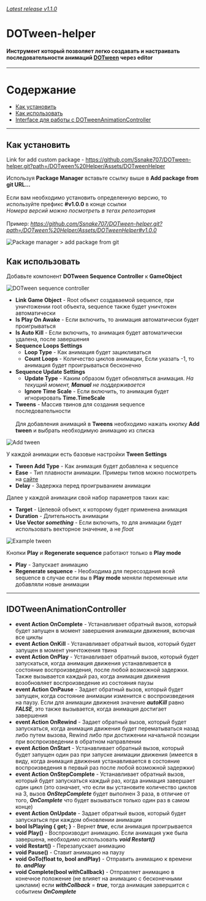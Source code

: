 *[Latest release v1.1.0](https://github.com/Ssnake707/DOTween-helper/releases)*
# DOTween-helper
#### Инструмент который позволяет легко создавать и настраивать последовательности анимаций [DOTween](https://dotween.demigiant.com/) через editor

___

# Содержание
- [Как установить](#как-установить)
- [Как использовать](#как-использовать)
- [Interface для работы с DOTweenAnimationController](#idotweenanimationcontroller)
___

## Как установить

Link for add custom package - https://github.com/Ssnake707/DOTween-helper.git?path=/DOTween%20Helper/Assets/DOTweenHelper

Используя **Package Manager** вставьте ссылку выше в **Add package from git URL...** <br><br>
Если вам необходимо установить определенную версию, то используйте префикс **#v1.0.0** в конце ссылки<br>
*Номера версий можно посмотреть в тегах репозитория*<br><br>
Пример: *https://github.com/Ssnake707/DOTween-helper.git?path=/DOTween%20Helper/Assets/DOTweenHelper#v1.0.0*

![Package manager > add package from git](https://github.com/Ssnake707/DOTween-helper/blob/main/Images/Package%20manager.jpg)

## Как использовать

Добавьте компонент **DOTween Sequence Controller** к **GameObject**


![DOTween sequence controller](https://github.com/Ssnake707/DOTween-helper/blob/main/Images/DOTween%20sequence%20controller.jpg)

- **Link Game Object** - Root объект создаваемой sequence, при уничтожении root объекта, sequence также будет уничтожен автоматически
- **Is Play On Awake** - Если включить, то анимация автоматически будет проигрываться
- **Is Auto Kill** - Если включить, то анимация будет автоматически удалена, после завершения
- **Sequence Loops Settings**
  - **Loop Type** - Как анимация будет зацикливаться
  - **Count Loops** - Количество циклов анимации, Если указать -1, то анимация будет проигрываться бесконечно
- **Sequence Update Settings**
  - **Update Type** - Каким образом будет обновляться анимация. *На текущий момент, **Manual** не поддерживается*
  - **Ignore Time Scale** - Если включить, то анимация будет игнорировать **Time.TimeScale**
- **Tweens** - Массив твинов для создания sequence последовательности
<br><br>
Для добавления анимаций в **Tweens** необходимо нажать кнопку **Add tween** и выбрать необходимую анимацию из списка

![Add tween](https://github.com/Ssnake707/DOTween-helper/blob/main/Images/Add%20tween.jpg)

У каждой анимации есть базовые настройки **Tween Settings**
- **Tween Add Type** - Как анимация будет добавлена к sequence
- **Ease** - Тип плавности анимации. Примеры типов можно посмотреть на <a href="https://easings.net/">сайте</a>
- **Delay** - Задержка перед проигрыванием анимации

Далее у каждой анимации свой набор параметров таких как:
- **Target** - Целевой объект, к которому будет применена анимация
- **Duration** - Длительность анимации
- **Use Vector *something*** - Если включить, то для анимации будет использовать векторное значение, а не *float*

![Example tween](https://github.com/Ssnake707/DOTween-helper/blob/main/Images/Example%20tween1.jpg)

Кнопки **Play** и **Regenerate sequence** работают только в **Play mode**
- **Play** - Запускает анимацию
- **Regenerate sequence** - Необходима для пересоздания всей sequence в случае если вы в **Play mode** меняли переменные или добавляли новые анимации

___

## IDOTweenAnimationController

- **event Action OnComplete** - Устанавливает обратный вызов, который будет запущен в момент завершения анимации движения, включая все циклы
- **event Action OnKill** - Устанавливает обратный вызов, который будет запущен в момент уничтожения твина
- **event Action OnPlay** - Устанавливает обратный вызов, который будет запускаться, когда анимация движения устанавливается в состояние воспроизведения, после любой возможной задержки. Также вызывается каждый раз, когда анимация движения возобновляет воспроизведение из состояния паузы
- **event Action OnPause** - Задает обратный вызов, который будет запущен, когда состояние анимации изменится с воспроизведения на паузу. Если для анимации движения значение ***autoKill*** равно ***FALSE***, это также вызывается, когда анимация достигает завершения
- **event Action OnRewind** - Задает обратный вызов, который будет запускаться, когда анимация движения будет перематываться назад либо путем вызова, Rewind либо при достижении начальной позиции при воспроизведении в обратном направлении
- **event Action OnStart** - Устанавливает обратный вызов, который будет запущен один раз при запуске анимации движения (имеется в виду, когда анимация движения устанавливается в состояние воспроизведения в первый раз после любой возможной задержки)
- **event Action OnStepComplete** - Устанавливает обратный вызов, который будет запускаться каждый раз, когда анимация завершает один цикл (это означает, что если вы установите количество циклов на 3, вызов ***OnStepComplete*** будет выполнен 3 раза, в отличие от того, ***OnComplete*** что будет вызываться только один раз в самом конце)
- **event Action OnUpdate** - Задает обратный вызов, который будет запускаться при каждом обновлении анимации
- **bool IsPlaying { get; }** - Вернет ***true***, если анимация проигрывается
- **void Play()** - Воспроизводит анимацию. Если анимация уже была завершена, необходимо использовать ***void Restart()***
- **void Restart()** - Перезапускает анимацию
- **void Pause()** - Ставит анимацию на паузу
- **void GoTo(float to, bool andPlay)** - Отправить анимацию к времени ***to***. ***andPlay*** 
- **void Complete(bool withCallback)** - Отправляет анимацию в конечное положение (не влияет на анимацию с бесконечными циклами) если ***withCollback*** = ***true***, тогда анимация завершится с событием ***OnComplete***
